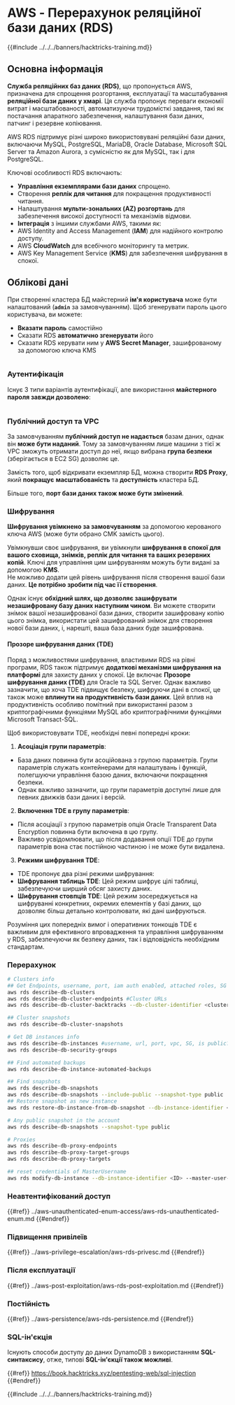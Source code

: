 # AWS - Перерахунок реляційної бази даних (RDS) 

{{#include ../../../banners/hacktricks-training.md}}

## Основна інформація

**Служба реляційних баз даних (RDS)**, що пропонується AWS, призначена для спрощення розгортання, експлуатації та масштабування **реляційної бази даних у хмарі**. Ця служба пропонує переваги економії витрат і масштабованості, автоматизуючи трудомісткі завдання, такі як постачання апаратного забезпечення, налаштування бази даних, патчинг і резервне копіювання.

AWS RDS підтримує різні широко використовувані реляційні бази даних, включаючи MySQL, PostgreSQL, MariaDB, Oracle Database, Microsoft SQL Server та Amazon Aurora, з сумісністю як для MySQL, так і для PostgreSQL.

Ключові особливості RDS включають:

- **Управління екземплярами бази даних** спрощено.
- Створення **реплік для читання** для покращення продуктивності читання.
- Налаштування **мульти-зональних (AZ) розгортань** для забезпечення високої доступності та механізмів відмови.
- **Інтеграція** з іншими службами AWS, такими як:
- AWS Identity and Access Management (**IAM**) для надійного контролю доступу.
- AWS **CloudWatch** для всебічного моніторингу та метрик.
- AWS Key Management Service (**KMS**) для забезпечення шифрування в спокої.

## Облікові дані

При створенні кластера БД майстерний **ім'я користувача** може бути налаштований (**`admin`** за замовчуванням). Щоб згенерувати пароль цього користувача, ви можете:

- **Вказати** **пароль** самостійно
- Сказати RDS **автоматично згенерувати** його
- Сказати RDS керувати ним у **AWS Secret Manager**, зашифрованому за допомогою ключа KMS

<figure><img src="../../../images/image (144).png" alt=""><figcaption></figcaption></figure>

### Аутентифікація

Існує 3 типи варіантів аутентифікації, але використання **майстерного пароля завжди дозволено**:

<figure><img src="../../../images/image (227).png" alt=""><figcaption></figcaption></figure>

### Публічний доступ та VPC

За замовчуванням **публічний доступ не надається** базам даних, однак він **може бути наданий**. Тому за замовчуванням лише машини з тієї ж VPC зможуть отримати доступ до неї, якщо вибрана **група безпеки** (зберігається в EC2 SG) дозволяє це.

Замість того, щоб відкривати екземпляр БД, можна створити **RDS Proxy**, який **покращує** **масштабованість** та **доступність** кластера БД.

Більше того, **порт бази даних також може бути змінений**.

### Шифрування

**Шифрування увімкнено за замовчуванням** за допомогою керованого ключа AWS (може бути обрано CMK замість цього).

Увімкнувши своє шифрування, ви увімкнули **шифрування в спокої для вашого сховища, знімків, реплік для читання та ваших резервних копій**. Ключі для управління цим шифруванням можуть бути видані за допомогою **KMS**.\
Не можливо додати цей рівень шифрування після створення вашої бази даних. **Це потрібно зробити під час її створення**.

Однак існує **обхідний шлях, що дозволяє зашифрувати незашифровану базу даних наступним чином**. Ви можете створити знімок вашої незашифрованої бази даних, створити зашифровану копію цього знімка, використати цей зашифрований знімок для створення нової бази даних, і, нарешті, ваша база даних буде зашифрована.

#### Прозоре шифрування даних (TDE)

Поряд з можливостями шифрування, властивими RDS на рівні програми, RDS також підтримує **додаткові механізми шифрування на платформі** для захисту даних у спокої. Це включає **Прозоре шифрування даних (TDE)** для Oracle та SQL Server. Однак важливо зазначити, що хоча TDE підвищує безпеку, шифруючи дані в спокої, це також може **вплинути на продуктивність бази даних**. Цей вплив на продуктивність особливо помітний при використанні разом з криптографічними функціями MySQL або криптографічними функціями Microsoft Transact-SQL.

Щоб використовувати TDE, необхідні певні попередні кроки:

1. **Асоціація групи параметрів**:
- База даних повинна бути асоційована з групою параметрів. Групи параметрів служать контейнерами для налаштувань і функцій, полегшуючи управління базою даних, включаючи покращення безпеки.
- Однак важливо зазначити, що групи параметрів доступні лише для певних движків бази даних і версій.
2. **Включення TDE в групу параметрів**:
- Після асоціації з групою параметрів опція Oracle Transparent Data Encryption повинна бути включена в цю групу.
- Важливо усвідомлювати, що після додавання опції TDE до групи параметрів вона стає постійною частиною і не може бути видалена.
3. **Режими шифрування TDE**:
- TDE пропонує два різні режими шифрування:
- **Шифрування таблиць TDE**: Цей режим шифрує цілі таблиці, забезпечуючи ширший обсяг захисту даних.
- **Шифрування стовпців TDE**: Цей режим зосереджується на шифруванні конкретних, окремих елементів у базі даних, що дозволяє більш детально контролювати, які дані шифруються.

Розуміння цих попередніх вимог і оперативних тонкощів TDE є важливим для ефективного впровадження та управління шифруванням у RDS, забезпечуючи як безпеку даних, так і відповідність необхідним стандартам.

### Перерахунок
```bash
# Clusters info
## Get Endpoints, username, port, iam auth enabled, attached roles, SG
aws rds describe-db-clusters
aws rds describe-db-cluster-endpoints #Cluster URLs
aws rds describe-db-cluster-backtracks --db-cluster-identifier <cluster-name>

## Cluster snapshots
aws rds describe-db-cluster-snapshots

# Get DB instances info
aws rds describe-db-instances #username, url, port, vpc, SG, is public?
aws rds describe-db-security-groups

## Find automated backups
aws rds describe-db-instance-automated-backups

## Find snapshots
aws rds describe-db-snapshots
aws rds describe-db-snapshots --include-public --snapshot-type public
## Restore snapshot as new instance
aws rds restore-db-instance-from-db-snapshot --db-instance-identifier <ID> --db-snapshot-identifier <ID> --availability-zone us-west-2a

# Any public snapshot in the account
aws rds describe-db-snapshots --snapshot-type public

# Proxies
aws rds describe-db-proxy-endpoints
aws rds describe-db-proxy-target-groups
aws rds describe-db-proxy-targets

## reset credentials of MasterUsername
aws rds modify-db-instance --db-instance-identifier <ID> --master-user-password <NewPassword> --apply-immediately
```
### Неавтентифікований доступ

{{#ref}}
../aws-unauthenticated-enum-access/aws-rds-unauthenticated-enum.md
{{#endref}}

### Підвищення привілеїв

{{#ref}}
../aws-privilege-escalation/aws-rds-privesc.md
{{#endref}}

### Після експлуатації

{{#ref}}
../aws-post-exploitation/aws-rds-post-exploitation.md
{{#endref}}

### Постійність

{{#ref}}
../aws-persistence/aws-rds-persistence.md
{{#endref}}

### SQL-ін'єкція

Існують способи доступу до даних DynamoDB з використанням **SQL-синтаксису**, отже, типові **SQL-ін'єкції також можливі**.

{{#ref}}
https://book.hacktricks.xyz/pentesting-web/sql-injection
{{#endref}}

{{#include ../../../banners/hacktricks-training.md}}
